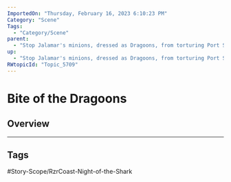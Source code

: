 ```yaml
---
ImportedOn: "Thursday, February 16, 2023 6:10:23 PM"
Category: "Scene"
Tags:
  - "Category/Scene"
parent:
  - "Stop Jalamar's minions, dressed as Dragoons, from torturing Port Shaw citizens in an old warehouse"
up:
  - "Stop Jalamar's minions, dressed as Dragoons, from torturing Port Shaw citizens in an old warehouse"
RWtopicId: "Topic_5709"
---
```

# Bite of the Dragoons
## Overview

---
## Tags
#Story-Scope/RzrCoast-Night-of-the-Shark

